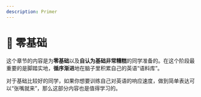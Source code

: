 ```yaml
---
description: Primer
---
```


# 🐣 零基础

<!--@include: ../.vitepress/
-->

这个章节的内容是为**零基础**以及**自认为基础非常糟糕**的同学准备的。在这个阶段最重要的是脚踏实地，**循序渐进**地在脑子里积累自己的英语“语料库”。

对于基础比较好的同学，如果你想要训练自己对英语的响应速度，做到简单表达可以“张嘴就来”，那么这部分内容也是值得学习的。
